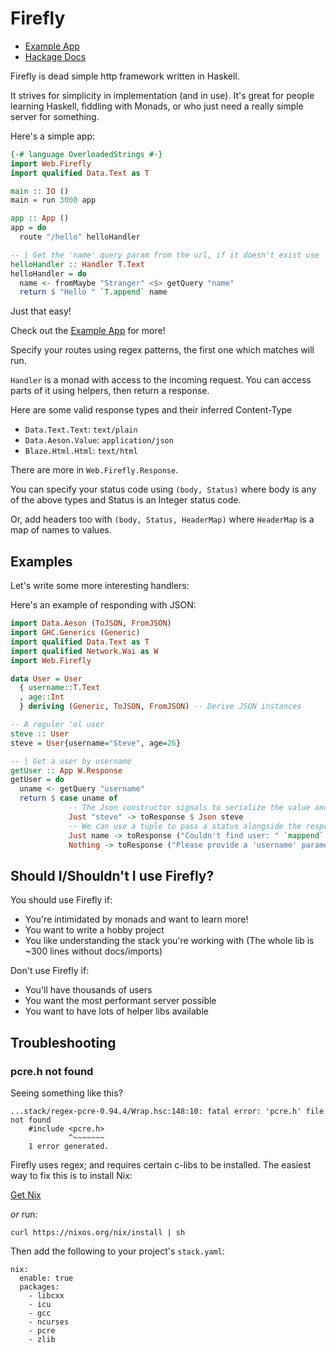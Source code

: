 # Firefly

- [Example App](./firefly-example/app/Main.hs)
- [Hackage Docs](http://hackage.haskell.org/package/firefly-0.1.0.0/docs/Web-Firefly.html)

Firefly is dead simple http framework written in Haskell.

It strives for simplicity in implementation (and in use).
It's great for people learning Haskell, fiddling with Monads,
or who just need a really simple server for something.

Here's a simple app:

```haskell
{-# language OverloadedStrings #-}
import Web.Firefly
import qualified Data.Text as T

main :: IO ()
main = run 3000 app

app :: App ()
app = do
  route "/hello" helloHandler

-- | Get the 'name' query param from the url, if it doesn't exist use 'Stranger'
helloHandler :: Handler T.Text
helloHandler = do
  name <- fromMaybe "Stranger" <$> getQuery "name"
  return $ "Hello " `T.append` name

```

Just that easy!

Check out the [Example App](./firefly-example/app/Main.hs) for more!

Specify your routes using regex patterns, the first one which matches will run.

`Handler` is a monad with access to the incoming request. You can access parts
of it using helpers, then return a response.

Here are some valid response types and their inferred Content-Type

- `Data.Text.Text`: `text/plain` 
- `Data.Aeson.Value`: `application/json` 
- `Blaze.Html.Html`: `text/html`

There are more in `Web.Firefly.Response`.

You can specify your status code using `(body, Status)` where body is any of
the above types and Status is an Integer status code.

Or, add headers too with `(body, Status, HeaderMap)` where `HeaderMap` is a map
of names to values.

## Examples

Let's write some more interesting handlers:

Here's an example of responding with JSON:

```haskell
import Data.Aeson (ToJSON, FromJSON)
import GHC.Generics (Generic)
import qualified Data.Text as T
import qualified Network.Wai as W
import Web.Firefly

data User = User
  { username::T.Text
  , age::Int
  } deriving (Generic, ToJSON, FromJSON) -- Derive JSON instances

-- A reguler 'ol user
steve :: User
steve = User{username="Steve", age=26}

-- | Get a user by username
getUser :: App W.Response
getUser = do
  uname <- getQuery "username"
  return $ case uname of
             -- The Json constructor signals to serialize the value and respond as "application/json"
             Just "steve" -> toResponse $ Json steve 
             -- We can use a tuple to pass a status alongside the response body
             Just name -> toResponse ("Couldn't find user: " `mappend` name, notFound404)
             Nothing -> toResponse ("Please provide a 'username' parameter" :: T.Text, badRequest400)
```

## Should I/Shouldn't I use Firefly?

You should use Firefly if:

- You're intimidated by monads and want to learn more!
- You want to write a hobby project
- You like understanding the stack you're working with (The whole lib is ~300 lines without docs/imports)

Don't use Firefly if:

- You'll have thousands of users
- You want the most performant server possible
- You want to have lots of helper libs available

## Troubleshooting

### pcre.h not found

Seeing something like this?
```
...stack/regex-pcre-0.94.4/Wrap.hsc:148:10: fatal error: 'pcre.h' file not found
    #include <pcre.h>
             ^~~~~~~~
    1 error generated.
```

Firefly uses regex; and requires certain c-libs to be installed. The easiest way to fix this is to install Nix:

[Get Nix](https://nixos.org/nix/)

*or* run:

`curl https://nixos.org/nix/install | sh`

Then add the following to your project's `stack.yaml`:

```
nix:
  enable: true
  packages:
    - libcxx
    - icu
    - gcc
    - ncurses
    - pcre
    - zlib
```
